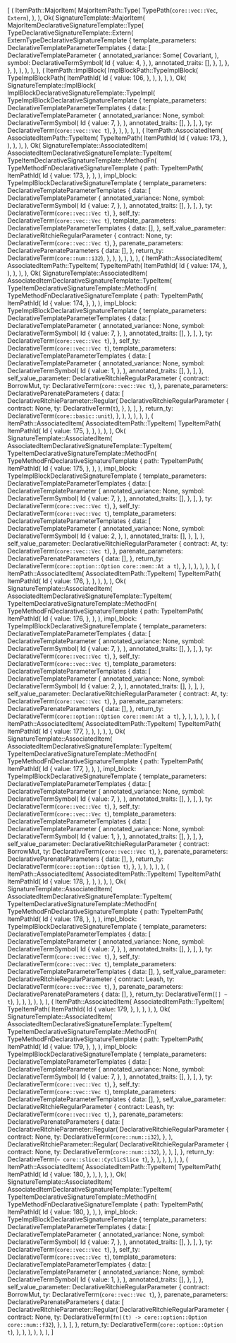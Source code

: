 [
    (
        ItemPath::MajorItem(
            MajorItemPath::Type(
                TypePath(`core::vec::Vec`, `Extern`),
            ),
        ),
        Ok(
            SignatureTemplate::MajorItem(
                MajorItemDeclarativeSignatureTemplate::Type(
                    TypeDeclarativeSignatureTemplate::Extern(
                        ExternTypeDeclarativeSignatureTemplate {
                            template_parameters: DeclarativeTemplateParameterTemplates {
                                data: [
                                    DeclarativeTemplateParameter {
                                        annotated_variance: Some(
                                            Covariant,
                                        ),
                                        symbol: DeclarativeTermSymbol(
                                            Id {
                                                value: 4,
                                            },
                                        ),
                                        annotated_traits: [],
                                    },
                                ],
                            },
                        },
                    ),
                ),
            ),
        ),
    ),
    (
        ItemPath::ImplBlock(
            ImplBlockPath::TypeImplBlock(
                TypeImplBlockPath(
                    ItemPathId(
                        Id {
                            value: 106,
                        },
                    ),
                ),
            ),
        ),
        Ok(
            SignatureTemplate::ImplBlock(
                ImplBlockDeclarativeSignatureTemplate::TypeImpl(
                    TypeImplBlockDeclarativeSignatureTemplate {
                        template_parameters: DeclarativeTemplateParameterTemplates {
                            data: [
                                DeclarativeTemplateParameter {
                                    annotated_variance: None,
                                    symbol: DeclarativeTermSymbol(
                                        Id {
                                            value: 7,
                                        },
                                    ),
                                    annotated_traits: [],
                                },
                            ],
                        },
                        ty: DeclarativeTerm(`core::vec::Vec t`),
                    },
                ),
            ),
        ),
    ),
    (
        ItemPath::AssociatedItem(
            AssociatedItemPath::TypeItem(
                TypeItemPath(
                    ItemPathId(
                        Id {
                            value: 173,
                        },
                    ),
                ),
            ),
        ),
        Ok(
            SignatureTemplate::AssociatedItem(
                AssociatedItemDeclarativeSignatureTemplate::TypeItem(
                    TypeItemDeclarativeSignatureTemplate::MethodFn(
                        TypeMethodFnDeclarativeSignatureTemplate {
                            path: TypeItemPath(
                                ItemPathId(
                                    Id {
                                        value: 173,
                                    },
                                ),
                            ),
                            impl_block: TypeImplBlockDeclarativeSignatureTemplate {
                                template_parameters: DeclarativeTemplateParameterTemplates {
                                    data: [
                                        DeclarativeTemplateParameter {
                                            annotated_variance: None,
                                            symbol: DeclarativeTermSymbol(
                                                Id {
                                                    value: 7,
                                                },
                                            ),
                                            annotated_traits: [],
                                        },
                                    ],
                                },
                                ty: DeclarativeTerm(`core::vec::Vec t`),
                            },
                            self_ty: DeclarativeTerm(`core::vec::Vec t`),
                            template_parameters: DeclarativeTemplateParameterTemplates {
                                data: [],
                            },
                            self_value_parameter: DeclarativeRitchieRegularParameter {
                                contract: None,
                                ty: DeclarativeTerm(`core::vec::Vec t`),
                            },
                            parenate_parameters: DeclarativeParenateParameters {
                                data: [],
                            },
                            return_ty: DeclarativeTerm(`core::num::i32`),
                        },
                    ),
                ),
            ),
        ),
    ),
    (
        ItemPath::AssociatedItem(
            AssociatedItemPath::TypeItem(
                TypeItemPath(
                    ItemPathId(
                        Id {
                            value: 174,
                        },
                    ),
                ),
            ),
        ),
        Ok(
            SignatureTemplate::AssociatedItem(
                AssociatedItemDeclarativeSignatureTemplate::TypeItem(
                    TypeItemDeclarativeSignatureTemplate::MethodFn(
                        TypeMethodFnDeclarativeSignatureTemplate {
                            path: TypeItemPath(
                                ItemPathId(
                                    Id {
                                        value: 174,
                                    },
                                ),
                            ),
                            impl_block: TypeImplBlockDeclarativeSignatureTemplate {
                                template_parameters: DeclarativeTemplateParameterTemplates {
                                    data: [
                                        DeclarativeTemplateParameter {
                                            annotated_variance: None,
                                            symbol: DeclarativeTermSymbol(
                                                Id {
                                                    value: 7,
                                                },
                                            ),
                                            annotated_traits: [],
                                        },
                                    ],
                                },
                                ty: DeclarativeTerm(`core::vec::Vec t`),
                            },
                            self_ty: DeclarativeTerm(`core::vec::Vec t`),
                            template_parameters: DeclarativeTemplateParameterTemplates {
                                data: [
                                    DeclarativeTemplateParameter {
                                        annotated_variance: None,
                                        symbol: DeclarativeTermSymbol(
                                            Id {
                                                value: 1,
                                            },
                                        ),
                                        annotated_traits: [],
                                    },
                                ],
                            },
                            self_value_parameter: DeclarativeRitchieRegularParameter {
                                contract: BorrowMut,
                                ty: DeclarativeTerm(`core::vec::Vec t`),
                            },
                            parenate_parameters: DeclarativeParenateParameters {
                                data: [
                                    DeclarativeRitchieParameter::Regular(
                                        DeclarativeRitchieRegularParameter {
                                            contract: None,
                                            ty: DeclarativeTerm(`t`),
                                        },
                                    ),
                                ],
                            },
                            return_ty: DeclarativeTerm(`core::basic::unit`),
                        },
                    ),
                ),
            ),
        ),
    ),
    (
        ItemPath::AssociatedItem(
            AssociatedItemPath::TypeItem(
                TypeItemPath(
                    ItemPathId(
                        Id {
                            value: 175,
                        },
                    ),
                ),
            ),
        ),
        Ok(
            SignatureTemplate::AssociatedItem(
                AssociatedItemDeclarativeSignatureTemplate::TypeItem(
                    TypeItemDeclarativeSignatureTemplate::MethodFn(
                        TypeMethodFnDeclarativeSignatureTemplate {
                            path: TypeItemPath(
                                ItemPathId(
                                    Id {
                                        value: 175,
                                    },
                                ),
                            ),
                            impl_block: TypeImplBlockDeclarativeSignatureTemplate {
                                template_parameters: DeclarativeTemplateParameterTemplates {
                                    data: [
                                        DeclarativeTemplateParameter {
                                            annotated_variance: None,
                                            symbol: DeclarativeTermSymbol(
                                                Id {
                                                    value: 7,
                                                },
                                            ),
                                            annotated_traits: [],
                                        },
                                    ],
                                },
                                ty: DeclarativeTerm(`core::vec::Vec t`),
                            },
                            self_ty: DeclarativeTerm(`core::vec::Vec t`),
                            template_parameters: DeclarativeTemplateParameterTemplates {
                                data: [
                                    DeclarativeTemplateParameter {
                                        annotated_variance: None,
                                        symbol: DeclarativeTermSymbol(
                                            Id {
                                                value: 2,
                                            },
                                        ),
                                        annotated_traits: [],
                                    },
                                ],
                            },
                            self_value_parameter: DeclarativeRitchieRegularParameter {
                                contract: At,
                                ty: DeclarativeTerm(`core::vec::Vec t`),
                            },
                            parenate_parameters: DeclarativeParenateParameters {
                                data: [],
                            },
                            return_ty: DeclarativeTerm(`core::option::Option core::mem::At a t`),
                        },
                    ),
                ),
            ),
        ),
    ),
    (
        ItemPath::AssociatedItem(
            AssociatedItemPath::TypeItem(
                TypeItemPath(
                    ItemPathId(
                        Id {
                            value: 176,
                        },
                    ),
                ),
            ),
        ),
        Ok(
            SignatureTemplate::AssociatedItem(
                AssociatedItemDeclarativeSignatureTemplate::TypeItem(
                    TypeItemDeclarativeSignatureTemplate::MethodFn(
                        TypeMethodFnDeclarativeSignatureTemplate {
                            path: TypeItemPath(
                                ItemPathId(
                                    Id {
                                        value: 176,
                                    },
                                ),
                            ),
                            impl_block: TypeImplBlockDeclarativeSignatureTemplate {
                                template_parameters: DeclarativeTemplateParameterTemplates {
                                    data: [
                                        DeclarativeTemplateParameter {
                                            annotated_variance: None,
                                            symbol: DeclarativeTermSymbol(
                                                Id {
                                                    value: 7,
                                                },
                                            ),
                                            annotated_traits: [],
                                        },
                                    ],
                                },
                                ty: DeclarativeTerm(`core::vec::Vec t`),
                            },
                            self_ty: DeclarativeTerm(`core::vec::Vec t`),
                            template_parameters: DeclarativeTemplateParameterTemplates {
                                data: [
                                    DeclarativeTemplateParameter {
                                        annotated_variance: None,
                                        symbol: DeclarativeTermSymbol(
                                            Id {
                                                value: 2,
                                            },
                                        ),
                                        annotated_traits: [],
                                    },
                                ],
                            },
                            self_value_parameter: DeclarativeRitchieRegularParameter {
                                contract: At,
                                ty: DeclarativeTerm(`core::vec::Vec t`),
                            },
                            parenate_parameters: DeclarativeParenateParameters {
                                data: [],
                            },
                            return_ty: DeclarativeTerm(`core::option::Option core::mem::At a t`),
                        },
                    ),
                ),
            ),
        ),
    ),
    (
        ItemPath::AssociatedItem(
            AssociatedItemPath::TypeItem(
                TypeItemPath(
                    ItemPathId(
                        Id {
                            value: 177,
                        },
                    ),
                ),
            ),
        ),
        Ok(
            SignatureTemplate::AssociatedItem(
                AssociatedItemDeclarativeSignatureTemplate::TypeItem(
                    TypeItemDeclarativeSignatureTemplate::MethodFn(
                        TypeMethodFnDeclarativeSignatureTemplate {
                            path: TypeItemPath(
                                ItemPathId(
                                    Id {
                                        value: 177,
                                    },
                                ),
                            ),
                            impl_block: TypeImplBlockDeclarativeSignatureTemplate {
                                template_parameters: DeclarativeTemplateParameterTemplates {
                                    data: [
                                        DeclarativeTemplateParameter {
                                            annotated_variance: None,
                                            symbol: DeclarativeTermSymbol(
                                                Id {
                                                    value: 7,
                                                },
                                            ),
                                            annotated_traits: [],
                                        },
                                    ],
                                },
                                ty: DeclarativeTerm(`core::vec::Vec t`),
                            },
                            self_ty: DeclarativeTerm(`core::vec::Vec t`),
                            template_parameters: DeclarativeTemplateParameterTemplates {
                                data: [
                                    DeclarativeTemplateParameter {
                                        annotated_variance: None,
                                        symbol: DeclarativeTermSymbol(
                                            Id {
                                                value: 1,
                                            },
                                        ),
                                        annotated_traits: [],
                                    },
                                ],
                            },
                            self_value_parameter: DeclarativeRitchieRegularParameter {
                                contract: BorrowMut,
                                ty: DeclarativeTerm(`core::vec::Vec t`),
                            },
                            parenate_parameters: DeclarativeParenateParameters {
                                data: [],
                            },
                            return_ty: DeclarativeTerm(`core::option::Option t`),
                        },
                    ),
                ),
            ),
        ),
    ),
    (
        ItemPath::AssociatedItem(
            AssociatedItemPath::TypeItem(
                TypeItemPath(
                    ItemPathId(
                        Id {
                            value: 178,
                        },
                    ),
                ),
            ),
        ),
        Ok(
            SignatureTemplate::AssociatedItem(
                AssociatedItemDeclarativeSignatureTemplate::TypeItem(
                    TypeItemDeclarativeSignatureTemplate::MethodFn(
                        TypeMethodFnDeclarativeSignatureTemplate {
                            path: TypeItemPath(
                                ItemPathId(
                                    Id {
                                        value: 178,
                                    },
                                ),
                            ),
                            impl_block: TypeImplBlockDeclarativeSignatureTemplate {
                                template_parameters: DeclarativeTemplateParameterTemplates {
                                    data: [
                                        DeclarativeTemplateParameter {
                                            annotated_variance: None,
                                            symbol: DeclarativeTermSymbol(
                                                Id {
                                                    value: 7,
                                                },
                                            ),
                                            annotated_traits: [],
                                        },
                                    ],
                                },
                                ty: DeclarativeTerm(`core::vec::Vec t`),
                            },
                            self_ty: DeclarativeTerm(`core::vec::Vec t`),
                            template_parameters: DeclarativeTemplateParameterTemplates {
                                data: [],
                            },
                            self_value_parameter: DeclarativeRitchieRegularParameter {
                                contract: Leash,
                                ty: DeclarativeTerm(`core::vec::Vec t`),
                            },
                            parenate_parameters: DeclarativeParenateParameters {
                                data: [],
                            },
                            return_ty: DeclarativeTerm(`[] ~ t`),
                        },
                    ),
                ),
            ),
        ),
    ),
    (
        ItemPath::AssociatedItem(
            AssociatedItemPath::TypeItem(
                TypeItemPath(
                    ItemPathId(
                        Id {
                            value: 179,
                        },
                    ),
                ),
            ),
        ),
        Ok(
            SignatureTemplate::AssociatedItem(
                AssociatedItemDeclarativeSignatureTemplate::TypeItem(
                    TypeItemDeclarativeSignatureTemplate::MethodFn(
                        TypeMethodFnDeclarativeSignatureTemplate {
                            path: TypeItemPath(
                                ItemPathId(
                                    Id {
                                        value: 179,
                                    },
                                ),
                            ),
                            impl_block: TypeImplBlockDeclarativeSignatureTemplate {
                                template_parameters: DeclarativeTemplateParameterTemplates {
                                    data: [
                                        DeclarativeTemplateParameter {
                                            annotated_variance: None,
                                            symbol: DeclarativeTermSymbol(
                                                Id {
                                                    value: 7,
                                                },
                                            ),
                                            annotated_traits: [],
                                        },
                                    ],
                                },
                                ty: DeclarativeTerm(`core::vec::Vec t`),
                            },
                            self_ty: DeclarativeTerm(`core::vec::Vec t`),
                            template_parameters: DeclarativeTemplateParameterTemplates {
                                data: [],
                            },
                            self_value_parameter: DeclarativeRitchieRegularParameter {
                                contract: Leash,
                                ty: DeclarativeTerm(`core::vec::Vec t`),
                            },
                            parenate_parameters: DeclarativeParenateParameters {
                                data: [
                                    DeclarativeRitchieParameter::Regular(
                                        DeclarativeRitchieRegularParameter {
                                            contract: None,
                                            ty: DeclarativeTerm(`core::num::i32`),
                                        },
                                    ),
                                    DeclarativeRitchieParameter::Regular(
                                        DeclarativeRitchieRegularParameter {
                                            contract: None,
                                            ty: DeclarativeTerm(`core::num::i32`),
                                        },
                                    ),
                                ],
                            },
                            return_ty: DeclarativeTerm(`~ core::slice::CyclicSlice t`),
                        },
                    ),
                ),
            ),
        ),
    ),
    (
        ItemPath::AssociatedItem(
            AssociatedItemPath::TypeItem(
                TypeItemPath(
                    ItemPathId(
                        Id {
                            value: 180,
                        },
                    ),
                ),
            ),
        ),
        Ok(
            SignatureTemplate::AssociatedItem(
                AssociatedItemDeclarativeSignatureTemplate::TypeItem(
                    TypeItemDeclarativeSignatureTemplate::MethodFn(
                        TypeMethodFnDeclarativeSignatureTemplate {
                            path: TypeItemPath(
                                ItemPathId(
                                    Id {
                                        value: 180,
                                    },
                                ),
                            ),
                            impl_block: TypeImplBlockDeclarativeSignatureTemplate {
                                template_parameters: DeclarativeTemplateParameterTemplates {
                                    data: [
                                        DeclarativeTemplateParameter {
                                            annotated_variance: None,
                                            symbol: DeclarativeTermSymbol(
                                                Id {
                                                    value: 7,
                                                },
                                            ),
                                            annotated_traits: [],
                                        },
                                    ],
                                },
                                ty: DeclarativeTerm(`core::vec::Vec t`),
                            },
                            self_ty: DeclarativeTerm(`core::vec::Vec t`),
                            template_parameters: DeclarativeTemplateParameterTemplates {
                                data: [
                                    DeclarativeTemplateParameter {
                                        annotated_variance: None,
                                        symbol: DeclarativeTermSymbol(
                                            Id {
                                                value: 1,
                                            },
                                        ),
                                        annotated_traits: [],
                                    },
                                ],
                            },
                            self_value_parameter: DeclarativeRitchieRegularParameter {
                                contract: BorrowMut,
                                ty: DeclarativeTerm(`core::vec::Vec t`),
                            },
                            parenate_parameters: DeclarativeParenateParameters {
                                data: [
                                    DeclarativeRitchieParameter::Regular(
                                        DeclarativeRitchieRegularParameter {
                                            contract: None,
                                            ty: DeclarativeTerm(`fn((t) -> core::option::Option core::num::f32`),
                                        },
                                    ),
                                ],
                            },
                            return_ty: DeclarativeTerm(`core::option::Option t`),
                        },
                    ),
                ),
            ),
        ),
    ),
]